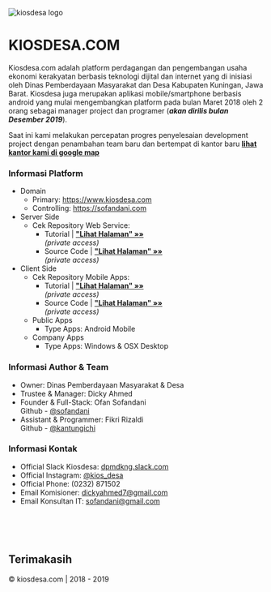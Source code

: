 ![kiosdesa logo](https://i.pinimg.com/564x/c4/17/ad/c417adcccc9ac7b572492ca2bdef46d1.jpg)

# KIOSDESA.COM

Kiosdesa.com adalah platform perdagangan dan pengembangan usaha ekonomi kerakyatan berbasis teknologi dijital dan internet yang di inisiasi oleh Dinas Pemberdayaan Masyarakat dan Desa Kabupaten Kuningan, Jawa Barat. Kiosdesa juga merupakan aplikasi mobile/smartphone berbasis android yang mulai mengembangkan platform pada bulan Maret 2018 oleh 2 orang sebagai manager project dan programer (_**akan dirilis bulan Desember 2019**_).

Saat ini kami melakukan percepatan progres penyelesaian development project dengan penambahan team baru dan bertempat di kantor baru **[lihat kantor kami di google map](https://goo.gl/maps/4gt3oT9uzXp)**

### Informasi Platform
- Domain
  - Primary: https://www.kiosdesa.com
  - Controlling: https://sofandani.com
- Server Side
  - Cek Repository Web Service:
    - Tutorial | **["Lihat Halaman" &raquo;&raquo;](https://github.com/sofandani/api2/blob/master/README.md)**
      <br/>_(private access)_
    - Source Code | **["Lihat Halaman" &raquo;&raquo;](https://github.com/sofandani/api2)**
      <br/>_(private access)_
- Client Side
  - Cek Repository Mobile Apps:
    - Tutorial | **[ "Lihat Halaman" &raquo;&raquo;](https://github.com/sofandani/kiosdesa-mobile/blob/master/README.md)**
      <br/>_(private access)_
    - Source Code | **[ "Lihat Halaman" &raquo;&raquo;](https://github.com/sofandani/kiosdesa-mobile)**
      <br/>_(private access)_
  - Public Apps
    - Type Apps: Android Mobile
  - Company Apps
    - Type Apps: Windows & OSX Desktop
    
### Informasi Author & Team
- Owner: Dinas Pemberdayaan Masyarakat & Desa
- Trustee & Manager: Dicky Ahmed
- Founder & Full-Stack: Ofan Sofandani
  <br />
  Github - [@sofandani](https://github.com/sofandani)
- Assistant & Programmer: Fikri Rizaldi
  <br />
  Github - [@kantungichi](https://github.com/kantungichi)

### Informasi Kontak
- Official Slack Kiosdesa: [dpmdkng.slack.com](https://dpmdkng.slack.com)
- Official Instagram: [@kios_desa](https://instagram.com/kios_desa)
- Official Phone: (0232) 871502
- Email Komisioner: [dickyahmed7@gmail.com](mailto:dickyahmed7@gmail.com)
- Email Konsultan IT: [sofandani@gmail.com](mailto:sofandani@gmail.com)

  
<br/>
<br/>
<br/>

## Terimakasih
&copy; kiosdesa.com | 2018 - 2019
